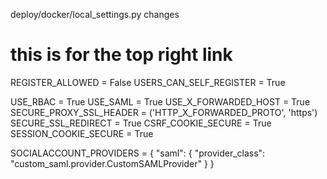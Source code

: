 deploy/docker/local_settings.py changes

# this is for the top right link
REGISTER_ALLOWED = False
USERS_CAN_SELF_REGISTER = True

USE_RBAC = True
USE_SAML = True
USE_X_FORWARDED_HOST = True
SECURE_PROXY_SSL_HEADER = ('HTTP_X_FORWARDED_PROTO', 'https')
SECURE_SSL_REDIRECT = True
CSRF_COOKIE_SECURE = True
SESSION_COOKIE_SECURE = True


SOCIALACCOUNT_PROVIDERS = {
    "saml": {
        "provider_class": "custom_saml.provider.CustomSAMLProvider"
    }
}

